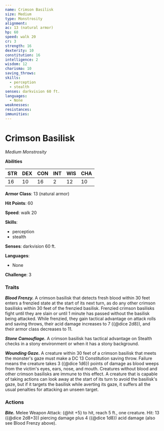 ```yaml
---
name: Crimson Basilisk
size: Medium
type: Monstrosity
alignment: 
ac: 13 (natural armor)
hp: 60
speed: walk 20
cr: 3
strength: 16
dexterity: 10
constitution: 16
intelligence: 2
wisdom: 12
charisma: 10
saving_throws:
skills:
  - perception
  - stealth
senses: darkvision 60 ft.
languages:
  - None
weaknesses:
resistances:
immunities:
---
```


# Crimson Basilisk

*Medium Monstrosity*

**Abilities**

| STR | DEX | CON | INT | WIS | CHA |
| --- | --- | --- | --- | --- | --- |
| 16 | 10 | 16 | 2 | 12 | 10 |

**Armor Class**: 13 (natural armor)

**Hit Points**: 60

**Speed**: walk 20

**Skills**:
  - perception
  - stealth

**Senses**: darkvision 60 ft.

**Languages**:
  - None

**Challenge**: 3

### Traits
***Blood Frenzy.*** A crimson basilisk that detects fresh blood within 30 feet enters a frenzied state at the start of its next turn, as do any other crimson basilisks within 30 feet of the frenzied basilisk. Frenzied crimson basilisks fight until they are slain or until 1 minute has passed without the basilisk being attacked. While frenzied, they gain tactical advantage on attack rolls and saving throws, their acid damage increases to 7 ({@dice 2d8}), and their armor class decreases to 11.

***Stone Camouflage.*** A crimson basilisk has tactical advantage on Stealth checks in a stony environment or when it has a stony background.

***Wounding Gaze.*** A creature within 30 feet of a crimson basilisk that meets the monster's gaze must make a DC 13 Constitution saving throw. Failure means the creature takes 3 ({@dice 1d6}) points of damage as blood weeps from the victim's eyes, ears, nose, and mouth. Creatures without blood and other crimson basilisks are immune to this effect. A creature that is capable of taking actions can look away at the start of its turn to avoid the basilisk's gaze, but if it targets the basilisk while averting its gaze, it suffers all the usual penalties for attacking an unseen target.

### Actions
***Bite.*** Melee Weapon Attack: {@hit +5} to hit, reach 5 ft., one creature. Hit: 13 ({@dice 2d8+3}) piercing damage plus 4 ({@dice 1d8}) acid damage (also see Blood Frenzy above).

